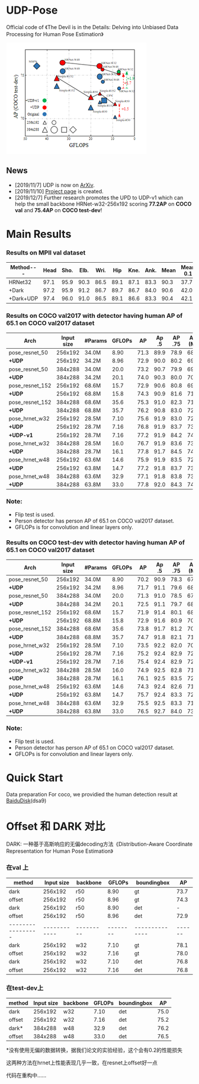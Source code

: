 # UDP-Pose
 Official code of 《The Devil is in the Details: Delving into Unbiased Data Processing for Human Pose Estimation》
 
 ![Illustrating the performance of the proposed UDP](/figures/UDP.png)
 
## News
* \[2019/11/7\] UDP is now on [ArXiv](https://arxiv.org/abs/1911.07524).
* \[2019/11/10\] [Project page](https://github.com/HuangJunJie2017/UDP-Pose) is created.
* \[2019/12/7\] Further research promotes the UPD to UDP-v1 which can help the small backbone HRNet-w32-256x192 scoring **77.2AP** on **COCO val** and **75.4AP** on **COCO test-dev**!

# Main Results
### Results on MPII val dataset
|Method---|Head|Sho.|Elb.|Wri.|Hip|Kne.|Ank.|Mean|Mean 0.1|
|---------|----|----|----|----|----|----|----|----|----|
|HRNet32  |97.1|95.9|90.3|86.5|89.1|87.1|83.3|90.3|37.7|
|+Dark    |97.2|95.9|91.2|86.7|89.7|86.7|84.0|90.6|42.0|
|+Dark+UDP|97.4|96.0|91.0|86.5|89.1|86.6|83.3|90.4|42.1|
### Results on COCO val2017 with detector having human AP of 65.1 on COCO val2017 dataset
| Arch            | Input size | #Params | GFLOPs |   AP | Ap .5 | AP .75 | AP (M) | AP (L) |    AR |
|-----------------|------------|---------|--------|------|-------|--------|--------|--------|-------|
| pose_resnet_50  |    256x192 | 34.0M   |   8.90 | 71.3 | 89.9  |  78.9  |  68.3  |  77.4  | 76.9  |
| **+UDP**        |    256x192 | 34.2M   |   8.96 | 72.9 | 90.0  |  80.2  |  69.7  |  79.3  | 78.2  |
| pose_resnet_50  |    384x288 | 34.0M   |   20.0 | 73.2 | 90.7  |  79.9  |  69.4  |  80.1  | 78.2  |
| **+UDP**        |    384x288 | 34.2M   |   20.1 | 74.0 | 90.3  |  80.0  |  70.2  |  81.0  | 79.0  |
| pose_resnet_152 |    256x192 | 68.6M   |   15.7 | 72.9 | 90.6  |  80.8  |  69.9  |  79.0  | 78.3  |
| **+UDP**        |    256x192 | 68.8M   |   15.8 | 74.3 | 90.9  |  81.6  |  71.2  |  80.6  | 79.6  |
| pose_resnet_152 |    384x288 | 68.6M   |   35.6 | 75.3 | 91.0  |  82.3  |  71.9  |  82.0  | 80.4  |
| **+UDP**        |    384x288 | 68.8M   |   35.7 | 76.2 | 90.8  |  83.0  |  72.8  |  82.9  | 81.2  |
| pose_hrnet_w32  |    256x192 | 28.5M   |   7.10 | 75.6 | 91.9  |  83.0  |  72.2  |  81.6  | 80.5  |
| **+UDP**        |    256x192 | 28.7M   |   7.16 | 76.8 | 91.9  |  83.7  |  73.1  |  83.3  | 81.6  |
| **+UDP-v1**     |    256x192 | 28.7M   |   7.16 | 77.2 | 91.9  |  84.2  |  74.0  |  83.3  | 82.0  |
| pose_hrnet_w32  |    384x288 | 28.5M   |   16.0 | 76.7 | 91.9  |  83.6  |  73.2  |  83.2  | 81.6  |
| **+UDP**        |    384x288 | 28.7M   |   16.1 | 77.8 | 91.7  |  84.5  |  74.2  |  84.3  | 82.4  |
| pose_hrnet_w48  |    256x192 | 63.6M   |   14.6 | 75.9 | 91.9  |  83.5  |  72.6  |  82.1  | 80.9  |
| **+UDP**        |    256x192 | 63.8M   |   14.7 | 77.2 | 91.8  |  83.7  |  73.8  |  83.7  | 82.0  |
| pose_hrnet_w48  |    384x288 | 63.6M   |   32.9 | 77.1 | 91.8  |  83.8  |  73.5  |  83.5  | 81.8  |
| **+UDP**        |    384x288 | 63.8M   |   33.0 | 77.8 | 92.0  |  84.3  |  74.2  |  84.5  | 82.5  |
### Note:
- Flip test is used.
- Person detector has person AP of 65.1 on COCO val2017 dataset.
- GFLOPs is for convolution and linear layers only.

### Results on COCO test-dev with detector having human AP of 65.1 on COCO val2017 dataset
| Arch            | Input size | #Params | GFLOPs |   AP | Ap .5| AP .75| AP (M)| AP (L)|    AR|
|-----------------|------------|---------|--------|------|------|-------|-------|-------|------|
| pose_resnet_50  |    256x192 | 34.0M   |   8.90 | 70.2 | 90.9 |  78.3 |  67.1 |  75.9 | 75.8 |
| **+UDP**        |    256x192 | 34.2M   |   8.96 | 71.7 | 91.1 |  79.6 |  68.6 |  77.5 | 77.2 |
| pose_resnet_50  |    384x288 | 34.0M   |   20.0 | 71.3 | 91.0 |  78.5 |  67.3 |  77.9 | 76.6 |
| **+UDP**        |    384x288 | 34.2M   |   20.1 | 72.5 | 91.1 |  79.7 |  68.8 |  79.1 | 77.9 |
| pose_resnet_152 |    256x192 | 68.6M   |   15.7 | 71.9 | 91.4 |  80.1 |  68.9 |  77.4 | 77.5 |
| **+UDP**        |    256x192 | 68.8M   |   15.8 | 72.9 | 91.6 |  80.9 |  70.0 |  78.5 | 78.4 |
| pose_resnet_152 |    384x288 | 68.6M   |   35.6 | 73.8 | 91.7 |  81.2 |  70.3 |  80.0 | 79.1 |
| **+UDP**        |    384x288 | 68.8M   |   35.7 | 74.7 | 91.8 |  82.1 |  71.5 |  80.8 | 80.0 |
| pose_hrnet_w32  |    256x192 | 28.5M   |   7.10 | 73.5 | 92.2 |  82.0 |  70.4 |  79.0 | 79.0 |
| **+UDP**        |    256x192 | 28.7M   |   7.16 | 75.2 | 92.4 |  82.9 |  72.0 |  80.8 | 80.4 |
| **+UDP-v1**     |    256x192 | 28.7M   |   7.16 | 75.4 | 92.4 |  82.9 |  72.2 |  81.0 | 80.6 |
| pose_hrnet_w32  |    384x288 | 28.5M   |   16.0 | 74.9 | 92.5 |  82.8 |  71.3 |  80.9 | 80.1 |
| **+UDP**        |    384x288 | 28.7M   |   16.1 | 76.1 | 92.5 |  83.5 |  72.8 |  82.0 | 81.3 |
| pose_hrnet_w48  |    256x192 | 63.6M   |   14.6 | 74.3 | 92.4 |  82.6 |  71.2 |  79.6 | 79.7 |
| **+UDP**        |    256x192 | 63.8M   |   14.7 | 75.7 | 92.4 |  83.3 |  72.5 |  81.4 | 80.9 |
| pose_hrnet_w48  |    384x288 | 63.6M   |   32.9 | 75.5 | 92.5 |  83.3 |  71.9 |  81.5 | 80.5 |
| **+UDP**        |    384x288 | 63.8M   |   33.0 | 76.5 | 92.7 |  84.0 |  73.0 |  82.4 | 81.6 |
### Note:
- Flip test is used.
- Person detector has person AP of 65.1 on COCO val2017 dataset.
- GFLOPs is for convolution and linear layers only.


# Quick Start
Data preparation
For coco, we providied the human detection result at [BaiduDisk](https://pan.baidu.com/s/1mPuVj8piYzgWjoRgyd0Cwg)(dsa9)


# Offset 和 DARK 对比 
DARK: 一种基于高斯响应的无偏decoding方法《Distribution-Aware Coordinate Representation for Human Pose Estimation》
### 在val 上

| method          | Input size | backbone| GFLOPs | boundingbox  |   AP |
|-----------------|------------|---------|--------|--------------|------|
| dark            |    256x192 | r50     |   8.90 | gt           | 73.7 |
| offset          |    256x192 | r50     |   8.96 | gt           | 74.3 |
| dark            |    256x192 | r50     |   8.90 | det          | -    |
| offset          |    256x192 | r50     |   8.96 | det          | 72.9 |
|-----------------|------------|---------|--------|--------------|------|
| dark            |    256x192 | w32     |   7.10 | gt           | 78.1 |
| offset          |    256x192 | w32     |   7.16 | gt           | 78.0 |
| dark            |    256x192 | w32     |   7.10 | det          | 76.8 |
| offset          |    256x192 | w32     |   7.16 | det          | 76.8 |

### 在test-dev上
| method          | Input size | backbone| GFLOPs | boundingbox  |   AP |
|-----------------|------------|---------|--------|--------------|------|
| dark            |    256x192 | w32     |   7.10 | det          | 75.0 |
| offset          |    256x192 | w32     |   7.16 | det          | 75.2 |
| dark*           |    384x288 | w48     |   32.9 | det          | 76.2 |
| offset          |    384x288 | w48     |   33.0 | det          | 76.5 |

\*没有使用无偏的数据转换，据我们论文的实验经验，这个会有0.2的性能损失

这两种方法在hrnet上性能表现几乎一致，在resnet上offset好一点

代码在重构中……
